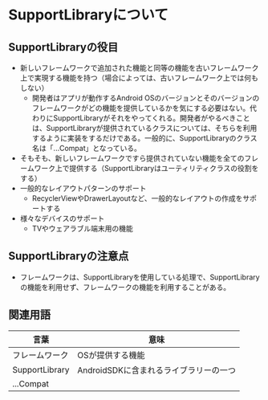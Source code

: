 # SupportLibraryについて

## SupportLibraryの役目

- 新しいフレームワークで追加された機能と同等の機能を古いフレームワーク上で実現する機能を持つ（場合によっては、古いフレームワーク上では何もしない）
  - 開発者はアプリが動作するAndroid OSのバージョンとそのバージョンのフレームワークがどの機能を提供しているかを気にする必要はない。代わりにSupportLibraryがそれをやってくれる。開発者がやるべきことは、SupportLibraryが提供されているクラスについては、そちらを利用するように実装をするだけである。一般的に、SupportLibraryのクラス名は「...Compat」となっている。
- そもそも、新しいフレームワークですら提供されていない機能を全てのフレームワーク上で提供する（SupportLibraryはユーティリティクラスの役割をする）
- 一般的なレイアウトパターンのサポート
  - RecyclerViewやDrawerLayoutなど、一般的なレイアウトの作成をサポートする
- 様々なデバイスのサポート
  - TVやウェアラブル端末用の機能


## SupportLibraryの注意点

- フレームワークは、SupportLibraryを使用している処理で、SupportLibraryの機能を利用せず、フレームワークの機能を利用することがある。

## 関連用語

言葉|意味
-|-
フレームワーク  |  OSが提供する機能
SupportLibrary  |  AndroidSDKに含まれるライブラリーの一つ
...Compat  |  

